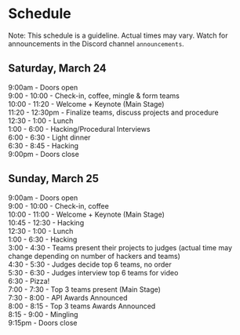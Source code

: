 # Schedule

Note: This schedule is a guideline. Actual times may vary. Watch for announcements in the Discord channel `announcements`.

## Saturday, March 24
9:00am - Doors open  
9:00 - 10:00 - Check-in, coffee, mingle & form teams  
10:00 - 11:20 - Welcome + Keynote (Main Stage)  
11:20 - 12:30pm - Finalize teams, discuss projects and procedure  
12:30 - 1:00 - Lunch  
1:00 - 6:00 - Hacking/Procedural Interviews  
6:00 - 6:30 - Light dinner  
6:30 - 8:45 - Hacking  
9:00pm - Doors close  

## Sunday, March 25
9:00am - Doors open  
9:00 - 10:00 - Check-in, coffee  
10:00 - 11:00 - Welcome + Keynote (Main Stage)  
10:45 - 12:30 - Hacking  
12:30 - 1:00 - Lunch  
1:00 - 6:30 - Hacking  
3:00 - 4:30 - Teams present their projects to judges (actual time may change depending on number of hackers and teams)  
4:30 - 5:30 - Judges decide top 6 teams, no order  
5:30 - 6:30 - Judges interview top 6 teams for video  
6:30 - Pizza!  
7:00 - 7:30 - Top 3 teams present (Main Stage)  
7:30 - 8:00 - API Awards Announced  
8:00 - 8:15 - Top 3 teams Awards Announced  
8:15 - 9:00 - Mingling  
9:15pm - Doors close  
